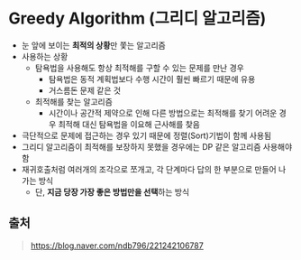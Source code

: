# Greedy Algorithm (그리디 알고리즘)

- 눈 앞에 보이는 **최적의 상황**만 쫓는 알고리즘
- 사용하는 상황
  - 탐욕법을 사용해도 항상 최적해를 구할 수 있는 문제를 만난 경우
    - 탐욕법은 동적 계획법보다 수행 시간이 훨씬 빠르기 때문에 유용
    - 거스름돈 문제 같은 것
  - 최적해를 찾는 알고리즘
    - 시간이나 공간적 제약으로 인해 다른 방법으로는 최적해를 찾기 어려운 경우 최적해 대신 탐욕법을 이요해 근사해를 찾음
- 극단적으로 문제에 접근하는 경우 있기 때문에 정렬(Sort)기법이 함께 사용됨
- 그리디 알고리즘이 최적해를 보장하지 못했을 경우에는 DP 같은 알고리즘 사용해야 함
- 재귀호출처럼 여러개의 조각으로 쪼개고, 각 단계마다 답의 한 부분으로 만들어 나가는 방식
  - 단, **지금 당장 가장 좋은 방법만을 선택**하는 방식



## 출처

> https://blog.naver.com/ndb796/221242106787

